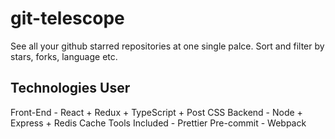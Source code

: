 # git-telescope

See all your github starred repositories at one single palce. Sort and filter by stars, forks, language etc.

## Technologies User

Front-End
    - React + Redux + TypeScript + Post CSS
Backend
    - Node + Express + Redis Cache
Tools Included
    - Prettier Pre-commit 
    - Webpack
    
